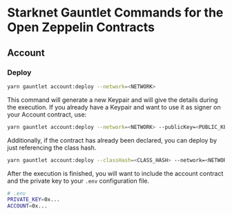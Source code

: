 # Starknet Gauntlet Commands for the Open Zeppelin Contracts

## Account

### Deploy

```bash
yarn gauntlet account:deploy --network=<NETWORK>
```

This command will generate a new Keypair and will give the details during the execution. If you already have a Keypair and want to use it as signer on your Account contract, use:

```bash
yarn gauntlet account:deploy --network=<NETWORK> --publicKey=<PUBLIC_KEY>
```

Additionally, if the contract has already been declared, you can deploy by just referencing the class hash.

```bash
yarn gauntlet account:deploy --classHash=<CLASS_HASH> --network=<NETWORK> --publicKey=<PUBLIC_KEY>
```

After the execution is finished, you will want to include the account contract and the private key to your `.env` configuration file.

```bash
# .env
PRIVATE_KEY=0x...
ACCOUNT=0x...
```
